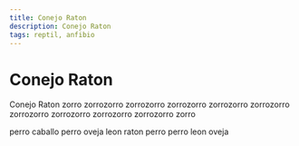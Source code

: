 ```yaml
---
title: Conejo Raton
description: Conejo Raton
tags: reptil, anfibio
---
```


# Conejo Raton

Conejo Raton zorro zorrozorro zorrozorro zorrozorro zorrozorro zorrozorro zorrozorro zorrozorro zorrozorro zorrozorro zorro

perro caballo perro oveja leon raton perro perro leon oveja